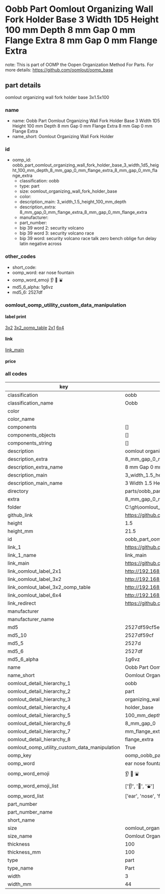 # Oobb Part Oomlout Organizing Wall Fork Holder Base 3 Width 1D5 Height 100 mm Depth 8 mm Gap 0 mm Flange Extra 8 mm Gap 0 mm Flange Extra  

note: This is part of OOMP the Oopen Organization Method For Parts. For more details: https://github.com/oomlout/oomp_base

##  part details
  



oomlout organizing wall fork holder base 3x1.5x100



### name
* name: Oobb Part Oomlout Organizing Wall Fork Holder Base 3 Width 1D5 Height 100 mm Depth 8 mm Gap 0 mm Flange Extra 8 mm Gap 0 mm Flange Extra
* name_short: Oomlout Organizing Wall Fork Holder
### id
* oomp_id: oobb_part_oomlout_organizing_wall_fork_holder_base_3_width_1d5_height_100_mm_depth_8_mm_gap_0_mm_flange_extra_8_mm_gap_0_mm_flange_extra
  * classification: oobb
  * type: part
  * size: oomlout_organizing_wall_fork_holder_base
  * color: 
  * description_main: 3_width_1.5_height_100_mm_depth
  * description_extra: 8_mm_gap_0_mm_flange_extra_8_mm_gap_0_mm_flange_extra
  * manufacturer: 
  * part_number: 
  * bip 39 word 2: security volcano
  * bip 39 word 3: security volcano race
  * bip 39 word: security volcano race talk zero bench oblige fun delay latin negative across

### other_codes
* short_code: 
* oomp_word: ear nose fountain
* oomp_word_emoji :ear: :nose: :fountain:
* md5_6_alpha: 1g6vz
* md5_6: 2527df






### oomlout_oomp_utility_custom_data_manipulation
#### label print
[3x2](http://192.168.1.245:1112/?label=oomp%201g6vz)
[3x2_oomp_table](http://192.168.1.108:1112/?label=oomp%201g6vz)
[2x1](http://192.168.1.242:1112/?label=oomp%201g6vz)
[6x4](http://192.168.1.55:1112/?label=oomp%201g6vz)    

#### link

[link_main](https://github.com/oomlout/oomlout_oobb_version_4_generated_parts/tree/main/navigation_oomp/oobb/part/oomlout_organizing_wall_fork_holder_base/3_width_1.5_height_100_mm_depth/8_mm_gap_0_mm_flange_extra_8_mm_gap_0_mm_flange_extra/part)                              

#### price







### all codes 
| key | value |  
| --- | --- |  
| classification | oobb |  
| classification_name | Oobb |  
| color |  |  
| color_name |  |  
| components | [] |  
| components_objects | [] |  
| components_string | [] |  
| description | oomlout organizing wall fork holder base 3x1.5x100 |  
| description_extra | 8_mm_gap_0_mm_flange_extra_8_mm_gap_0_mm_flange_extra |  
| description_extra_name | 8 mm Gap 0 mm Flange Extra 8 mm Gap 0 mm Flange Extra |  
| description_main | 3_width_1.5_height_100_mm_depth |  
| description_main_name | 3 Width 1.5 Height 100 mm Depth |  
| directory | parts/oobb_part_oomlout_organizing_wall_fork_holder_base_3_width_1d5_height_100_mm_depth_8_mm_gap_0_mm_flange_extra_8_mm_gap_0_mm_flange_extra |  
| extra | 8_mm_gap_0_mm_flange |  
| folder | C:\gh\oomlout_oobb_version_4_generated_parts\parts\oobb_part_oomlout_organizing_wall_fork_holder_base_3_width_1d5_height_100_mm_depth_8_mm_gap_0_mm_flange_extra_8_mm_gap_0_mm_flange_extra |  
| github_link | https://github.com/oomlout/oomlout_oomp_part_src/tree/main/parts/oobb_part_oomlout_organizing_wall_fork_holder_base_3_width_1d5_height_100_mm_depth_8_mm_gap_0_mm_flange_extra_8_mm_gap_0_mm_flange_extra |  
| height | 1.5 |  
| height_mm | 21.5 |  
| id | oobb_part_oomlout_organizing_wall_fork_holder_base_3_width_1d5_height_100_mm_depth_8_mm_gap_0_mm_flange_extra_8_mm_gap_0_mm_flange_extra |  
| link_1 | https://github.com/oomlout/oomlout_oobb_version_4_generated_parts/tree/main/navigation_oomp/oobb/part/oomlout_organizing_wall_fork_holder_base/3_width_1.5_height_100_mm_depth/8_mm_gap_0_mm_flange_extra_8_mm_gap_0_mm_flange_extra/part |  
| link_1_name | link_main |  
| link_main | https://github.com/oomlout/oomlout_oobb_version_4_generated_parts/tree/main/navigation_oomp/oobb/part/oomlout_organizing_wall_fork_holder_base/3_width_1.5_height_100_mm_depth/8_mm_gap_0_mm_flange_extra_8_mm_gap_0_mm_flange_extra/part |  
| link_oomlout_label_2x1 | http://192.168.1.242:1112/?label=oomp%201g6vz |  
| link_oomlout_label_3x2 | http://192.168.1.245:1112/?label=oomp%201g6vz |  
| link_oomlout_label_3x2_oomp_table | http://192.168.1.108:1112/?label=oomp%201g6vz |  
| link_oomlout_label_6x4 | http://192.168.1.55:1112/?label=oomp%201g6vz |  
| link_redirect | https://github.com/oomlout/oomlout_oobb_version_4_generated_parts/tree/main/parts/oobb_oomlout_organizing_wall_fork_holder_base_03_1d5_100_ex_8_mm_gap_0_mm_flange |  
| manufacturer |  |  
| manufacturer_name |  |  
| md5 | 2527df59cf5e1304547fddd960fd6e16 |  
| md5_10 | 2527df59cf |  
| md5_5 | 2527d |  
| md5_6 | 2527df |  
| md5_6_alpha | 1g6vz |  
| name | Oobb Part Oomlout Organizing Wall Fork Holder Base 3 Width 1D5 Height 100 mm Depth 8 mm Gap 0 mm Flange Extra 8 mm Gap 0 mm Flange Extra |  
| name_short | Oomlout Organizing Wall Fork Holder |  
| oomlout_detail_hierarchy_1 | oobb |  
| oomlout_detail_hierarchy_2 | part |  
| oomlout_detail_hierarchy_3 | organizing_wall_fork |  
| oomlout_detail_hierarchy_4 | holder_base |  
| oomlout_detail_hierarchy_5 | 100_mm_depth |  
| oomlout_detail_hierarchy_6 | 8_mm_gap_0 |  
| oomlout_detail_hierarchy_7 | mm_flange_extra_mm |  
| oomlout_detail_hierarchy_8 | flange_extra |  
| oomlout_oomp_utility_custom_data_manipulation | True |  
| oomp_key | oomp_oobb_part_oomlout_organizing_wall_fork_holder_base_3_width_1d5_height_100_mm_depth_8_mm_gap_0_mm_flange_extra_8_mm_gap_0_mm_flange_extra |  
| oomp_word | ear nose fountain |  
| oomp_word_emoji | :ear: :nose: :fountain: |  
| oomp_word_emoji_list | [':ear:', ':nose:', ':fountain:'] |  
| oomp_word_list | ['ear', 'nose', 'fountain'] |  
| part_number |  |  
| part_number_name |  |  
| short_name |  |  
| size | oomlout_organizing_wall_fork_holder_base |  
| size_name | Oomlout Organizing Wall Fork Holder Base |  
| thickness | 100 |  
| thickness_mm | 100 |  
| type | part |  
| type_name | Part |  
| width | 3 |  
| width_mm | 44 |  
